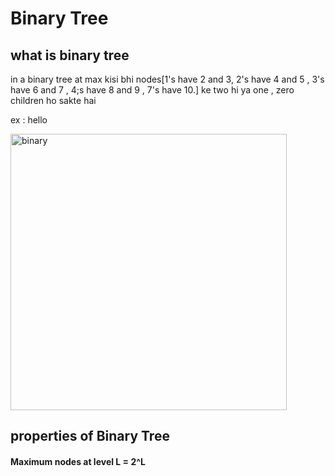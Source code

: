 # Binary Tree

## what is binary tree

in a binary tree at max kisi bhi nodes[1's have 2 and 3, 2's have 4 and 5 , 3's have 6 and 7 , 4;s have 8 and 9 , 7's have 10.] ke two hi ya one , zero children ho sakte hai

ex : hello

<img width="442" alt="binary" src="https://user-images.githubusercontent.com/92104840/138590911-68ff0478-5394-4f9c-9dbe-e6f3686a8960.PNG">

## properties of Binary Tree

#### Maximum nodes at level L = 2^L